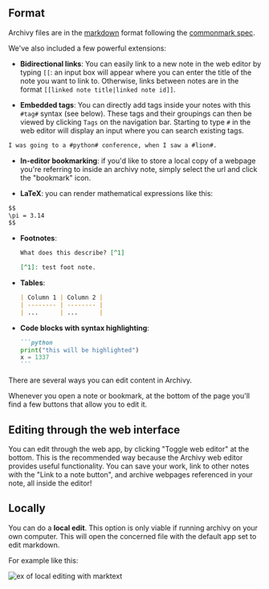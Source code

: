 ## Format

Archivy files are in the [markdown](https://daringfireball.net/projects/markdown/basics) format following the [commonmark spec](https://spec.commonmark.org/).

We've also included a few powerful extensions:

- **Bidirectional links**: You can easily link to a new note in the web editor by typing `[[`: an input box will appear where you can enter the title of the note you want to link to. Otherwise, links between notes are in the format `[[linked note title|linked note id]]`.

- **Embedded tags**: You can directly add tags inside your notes with this `#tag#` syntax (see below). These tags and their groupings can then be viewed by clicking `Tags` on the navigation bar. Starting to type `#` in the web editor will display an input where you can search existing tags.

```md
I was going to a #python# conference, when I saw a #lion#.
```

- **In-editor bookmarking**: if you'd like to store a local copy of a webpage you're referring to inside an archivy note, simply select the url and click the "bookmark" icon.

- **LaTeX**: you can render mathematical expressions like this:

```md
$$
\pi = 3.14
$$
```

- **Footnotes**:
	```md
	What does this describe? [^1]

	[^1]: test foot note.
	```

- **Tables**:
	```md
	| Column 1 | Column 2 |
	| -------- | -------- |
	| ...      | ...      |
	```

- **Code blocks with syntax highlighting**:
	````md
	```python
	print("this will be highlighted")
	x = 1337
	```
	````

There are several ways you can edit content in Archivy.

Whenever you open a note or bookmark, at the bottom of the page you'll find a few buttons that allow you to edit it.

## Editing through the web interface

You can edit through the web app, by clicking "Toggle web editor" at the bottom. This is the recommended way because the Archivy web editor provides useful functionality. You can save your work, link to other notes with the "Link to a note button", and archive webpages referenced in your note, all inside the editor!

## Locally

You can do a **local edit**. This option is only viable if running archivy on your own computer. This will open the concerned file with the default app set to edit markdown.

For example like this:

![ex of local editing with marktext](img/local-edit.png)
